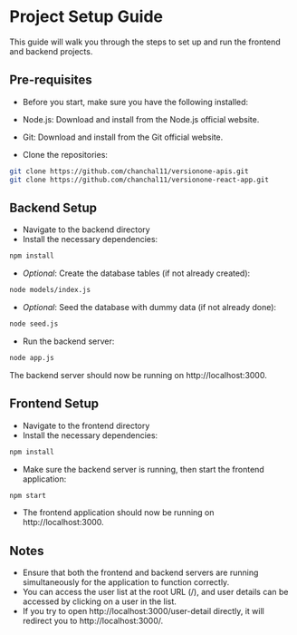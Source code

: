 # Project Setup Guide
This guide will walk you through the steps to set up and run the frontend and backend projects.

## Pre-requisites
- Before you start, make sure you have the following installed:

- Node.js: Download and install from the Node.js official website.
- Git: Download and install from the Git official website.
- Clone the repositories:

```bash
git clone https://github.com/chanchal11/versionone-apis.git
git clone https://github.com/chanchal11/versionone-react-app.git
```
## Backend Setup
- Navigate to the backend directory
- Install the necessary dependencies:
```bash
npm install
```
- *Optional*: Create the database tables (if not already created):
```bash
node models/index.js
```
- *Optional*: Seed the database with dummy data (if not already done):
```bash
node seed.js
```
- Run the backend server:
```bash
node app.js
```
The backend server should now be running on http://localhost:3000.

## Frontend Setup
- Navigate to the frontend directory
- Install the necessary dependencies:
```bash
npm install
```
- Make sure the backend server is running, then start the frontend application:
```bash
npm start
```
- The frontend application should now be running on http://localhost:3000.

## Notes
- Ensure that both the frontend and backend servers are running simultaneously for the application to function correctly.
- You can access the user list at the root URL (/), and user details can be accessed by clicking on a user in the list.
- If you try to open http://localhost:3000/user-detail directly, it will redirect you to http://localhost:3000/.
